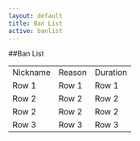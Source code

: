 ```yaml
---
layout: default
title: Ban List
active: banlist
---
```


##Ban List

<section id="primary" class="span8">
  <div id="content" role="main">
    <article class="post">
      <div class="entry-content clearfix">

<div class="Banlist" >
                <table >
                    <tr>
                        <td>
                            Nickname
                        </td>
                        <td >
                            Reason
                        </td>
                        <td>
                            Duration
                        </td>
                    </tr>
                    <tr>
                        <td >
                            Row 1
                        </td>
                        <td>
                            Row 1
                        </td>
                        <td>
                            Row 1
                        </td>
                    </tr>
                    <tr>
                        <td >
                            Row 2
                        </td>
                        <td>
                            Row 2
                        </td>
                        <td>
                            Row 2
                        </td>
                    </tr>
                    <tr>
                        <td >
                            Row 2
                        </td>
                        <td>
                            Row 2
                        </td>
                        <td>
                            Row 2
                        </td>
                    </tr>
                    <tr>
                        <td >
                            Row 3
                        </td>
                        <td>
                            Row 3
                        </td>
                        <td>
                            Row 3
                        </td>
                    </tr>
                </table>
            </div>
        </div>
    </article>
  </div>
</section>
